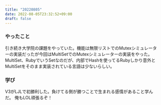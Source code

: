 ```yaml
---
title: "20220805"
date: 2022-08-05T23:32:52+09:00
draft: false
---
```


### やったこと
引き続き大学院の課題をやっていた。機能は無限リストでのMutexシミュレーターの実装だったが今回はMultiSetでのMutexシミュレーターの実装をやった。
MultiSet、RubyでいうSetなのだが、内部でHashを使ってるRubyしかり意外とMultiSetをそのまま実装されている言語は少ないらしい。  

### 学び
V3がLJLで初勝利した。負けてる側が勝つことで生まれる感情があること学んだ。
俺もLOL頑張るぞ！
